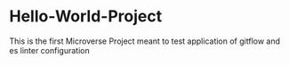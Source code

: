 # Hello-World-Project
This is the first Microverse Project meant to test application of gitflow and es linter configuration
